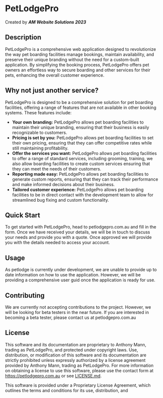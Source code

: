 # PetLodgePro

Created by **_AM Website Solutions 2023_**

## Description
PetLodgePro is a comprehensive web application designed to revolutionize the way pet boarding facilities manage bookings, maintain availability, and preserve their unique branding without the need for a custom-built application. By simplifying the booking process, PetLodgePro offers pet owners an effortless way to secure boarding and other services for their pets, enhancing the overall customer experience.


## Why not just another service?
PetLodgePro is designed to be a comprehensive solution for pet boarding facilities, offering a range of features that are not available in other booking systems. These features include:
- **Your own branding:** PetLodgePro allows pet boarding facilities to maintain their unique branding, ensuring that their business is easily recognizable to customers.
- **Pricing is set by you:** PetLodgePro allows pet boarding facilities to set their own pricing, ensuring that they can offer competitive rates while still maintaining profitability.
- **Offer the services you want:** PetLodgePro allows pet boarding facilities to offer a range of standard services, including grooming, training, we also allow boarding facilities to create custom services ensuring that they can meet the needs of their customers.
- **Reporting made easy:** PetLodgePro allows pet boarding facilities to generate custom reports, ensuring that they can track their performance and make informed decisions about their business.
- **Tailored customer experience:** PetLodgePro allows pet boarding facilities to be in direct contact with the development team to allow for streamlined bug fixing and custom functionality.


## Quick Start
To get started with PetLodgePro, head to petlodgepro.com.au and fill in the form. Once we have received your details, we will be in touch to discuss your needs and provide you with a quote. Once approved we will provide you with the details needed to access your account.


## Usage
As petlodge is currently under development, we are unable to provide up to date information on how to use the application. However, we will be providing a comprehensive user guid once the application is ready for use. 

## Contributing
We are currently not accepting contributions to the project. However, we will be looking for beta testers in the near future. If you are interested in becoming a beta tester, please contact us at petlodgepro.com.au

## License
This software and its documentation are proprietary to Anthony Mann, trading as PetLodgePro, and protected under copyright laws. Use, distribution, or modification of this software and its documentation are strictly prohibited unless expressly authorized by a license agreement provided by Anthony Mann, trading as PetLodgePro. For more information on obtaining a license to use this software, please use the contact form at https://petlodgepro.com.au or see [LICENSE.md](LICENSE.md).

This software is provided under a Proprietary License Agreement, which outlines the terms and conditions for its use, distribution, and
